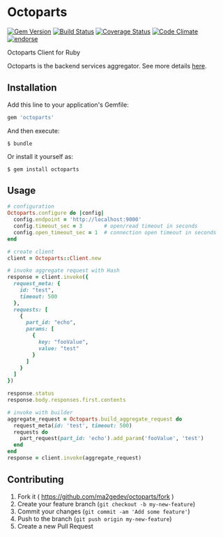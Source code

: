 # Octoparts

[![Gem Version](https://badge.fury.io/rb/octoparts.svg)](http://badge.fury.io/rb/octoparts)
[![Build Status](https://travis-ci.org/ma2gedev/octoparts-rb.svg)](https://travis-ci.org/ma2gedev/octoparts-rb)
[![Coverage Status](https://img.shields.io/coveralls/ma2gedev/octoparts-rb.svg)](https://coveralls.io/r/ma2gedev/octoparts-rb)
[![Code Climate](https://codeclimate.com/github/ma2gedev/octoparts-rb/badges/gpa.svg)](https://codeclimate.com/github/ma2gedev/octoparts-rb)
[![endorse](https://api.coderwall.com/ma2gedev/endorsecount.png)](https://coderwall.com/ma2gedev)

Octoparts Client for Ruby

Octoparts is the backend services aggregator. See more details [here](http://m3dev.github.io/octoparts/).

## Installation

Add this line to your application's Gemfile:

```ruby
gem 'octoparts'
```

And then execute:

    $ bundle

Or install it yourself as:

    $ gem install octoparts

## Usage

```ruby
# configuration
Octoparts.configure do |config|
  config.endpoint = 'http://localhost:9000'
  config.timeout_sec = 3       # open/read timeout in seconds
  config.open_timeout_sec = 1  # connection open timeout in seconds
end

# create client
client = Octoparts::Client.new

# invoke aggregate request with Hash
response = client.invoke({
  request_meta: {
    id: "test",
    timeout: 500
  },
  requests: [
    {
      part_id: "echo",
      params: [
        {
          key: "fooValue",
          value: "test"
        }
      ]
    }
  ]
})

response.status
response.body.responses.first.contents

# invoke with builder
aggregate_request = Octoparts.build_aggregate_request do
  request_meta(id: 'test', timeout: 500)
  requests do
    part_request(part_id: 'echo').add_param('fooValue', 'test')
  end
end
response = client.invoke(aggregate_request)

```

## Contributing

1. Fork it ( https://github.com/ma2gedev/octoparts/fork )
2. Create your feature branch (`git checkout -b my-new-feature`)
3. Commit your changes (`git commit -am 'Add some feature'`)
4. Push to the branch (`git push origin my-new-feature`)
5. Create a new Pull Request
